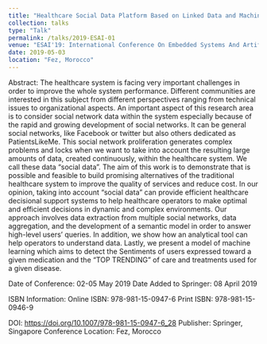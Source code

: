 ```yaml
---
title: "Healthcare Social Data Platform Based on Linked Data and Machine Learning"
collection: talks
type: "Talk"
permalink: /talks/2019-ESAI-01
venue: "ESAI'19: International Conference On Embedded Systems And Artificial Intelligence"
date: 2019-05-03
location: "Fez, Morocco"
---
```


Abstract:
The healthcare system is facing very important challenges in order to improve the whole system performance. Different communities are interested in this subject from different perspectives ranging from technical issues to organizational aspects. An important aspect of this research area is to consider social network data within the system especially because of the rapid and growing development of social networks. It can be general social networks, like Facebook or twitter but also others dedicated as PatientsLikeMe. This social network proliferation generates complex problems and locks when we want to take into account the resulting large amounts of data, created continuously, within the healthcare system. We call these data “social data”. The aim of this work is to demonstrate that is possible and feasible to build promising alternatives of the traditional healthcare system to improve the quality of services and reduce cost. In our opinion, taking into account “social data” can provide efficient healthcare decisional support systems to help healthcare operators to make optimal and efficient decisions in dynamic and complex environments. Our approach involves data extraction from multiple social networks, data aggregation, and the development of a semantic model in order to answer high-level users’ queries. In addition, we show how an analytical tool can help operators to understand data. Lastly, we present a model of machine learning which aims to detect the Sentiments of users expressed toward a given medication and the “TOP TRENDING” of care and treatments used for a given disease.


Date of Conference: 02-05 May 2019
Date Added to Springer: 08 April 2019

ISBN Information:
	Online ISBN: 978-981-15-0947-6
	Print ISBN: 978-981-15-0946-9

DOI: https://doi.org/10.1007/978-981-15-0947-6_28
Publisher: Springer, Singapore
Conference Location: Fez, Morocco 
